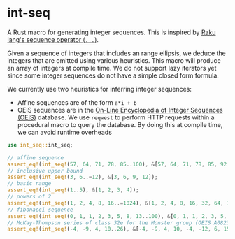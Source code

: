 # int-seq

A Rust macro for generating integer sequences. This is inspired by [Raku lang's sequence operator (`...`)](https://doc.perl6.org/language/operators#infix_...).

Given a sequence of integers that includes an range ellipsis, we deduce the
integers that are omitted using various heuristics. This macro will produce
an array of integers at compile time. We do not support lazy iterators yet
since some integer sequences do not have a simple closed form formula.

We currently use two heuristics for inferring integer sequences:

- Affine sequences are of the form `a*i + b`
- OEIS sequences are in the [On-Line Encyclopedia of Integer Sequences (OEIS)](https://oeis.org/) database. We use `reqwest` to perform HTTP requests within a procedural macro to query the database. By doing this at compile time, we can avoid runtime overheads

```rust
use int_seq::int_seq;

// affine sequence
assert_eq!(int_seq!(57, 64, 71, 78, 85..100), &[57, 64, 71, 78, 85, 92, 99]);
// inclusive upper bound
assert_eq!(int_seq!(3, 6..=12), &[3, 6, 9, 12]);
// basic range
assert_eq!(int_seq!(1..5), &[1, 2, 3, 4]);
// powers of 2
assert_eq!(int_seq!(1, 2, 4, 8, 16..=1024), &[1, 2, 4, 8, 16, 32, 64, 128, 256, 512, 1024]);
// fibonacci sequence
assert_eq!(int_seq!(0, 1, 1, 2, 3, 5, 8, 13..100), &[0, 1, 1, 2, 3, 5, 8, 13, 21, 34, 55, 89]);
// McKay-Thompson series of class 32e for the Monster group (OEIS A082303).
assert_eq!(int_seq!(-4, -9, 4, 10..26), &[-4, -9, 4, 10, -4, -12, 6, 15, -7, -17, 7, 19, -8, -22, 10])
```
